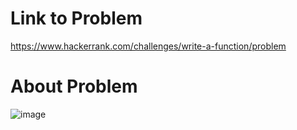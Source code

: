 # Link to Problem
https://www.hackerrank.com/challenges/write-a-function/problem

# About Problem

![image]()
